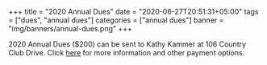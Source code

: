 +++
title = "2020 Annual Dues"
date = "2020-06-27T20:51:31+05:00"
tags = ["dues", "annual dues"]
categories = ["annual dues"]
banner = "img/banners/annual-dues.png"
+++

2020 Annual Dues ($200) can be sent to Kathy Kammer at 106 Country Club Drive. Click [here](/dues/) for more information and other payment options.
